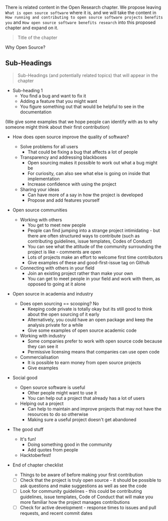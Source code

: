 There is related content in the Open Research chapter. We propose leaving `What is open source software` where it is, and we will take the content in `How running and contributing to open source software projects benefits you` and `How open source software benefits research` into this proposed chapter and expand on it.

> Title of the chapter

Why Open Source?

## Sub-Headings

> Sub-Headings (and potentially related topics) that will appear in the chapter

* Sub-heading 1
  * You find a bug and want to fix it
  * Adding a feature that you might want
  * You figure something out that would be helpful to see in the documentation

(We give some examples that we hope people can identify with as to why someone might think about their first contribution)

* How does open source improve the quality of software?
  * Solve problems for all users
      * That could be fixing a bug that affects a lot of people
  * Transparency and addressing blackboxes
      * Open sourcing makes it possible to work out what a bug might be
      * For curiosity, can also see what else is going on inside that implementation
      * Increase confidence with using the project
  * Sharing your ideas
      * Can have more of a say in how the project is developed
      * Propose and add features yourself

* Open source communities
  * Working with others
      * You get to meet new people
      * People can find jumping into a strange project intimidating - but there are often structured ways to contribute (such as contributing guidelines, issue templates, Codes of Conduct)
      * You can see what the attitude of the community surrounding the project is like - comments are open
      * Lots of projects make an effort to welcome first time contributors
      * Give examples of these and good-first-issue tag on Github
  * Connecting with others in your field
      * Join an existing project rather than make your own
      * You can get to meet people in your field and work with them, as opposed to going at it alone

* Open source in academia and industry
  * Does open sourcing == scooping? No
      * Keeping code private is totally okay but its still good to think about the open sourcing of it early
      * Alternatively, you could have an open package and keep the analysis private for a while
      * Give some examples of open source academic code
  * Working with industry
      * Some companies prefer to work with open source code because they can see it
      * Permissive licensing means that companies can use open code
  * Commercialisation
      * It is possible to earn money from open source projects
      * Give examples

* Social good
  * Open source software is useful
      * Other people might want to use it
      * You can help out a project that already has a lot of users
  * Helping out a project
      * Can help to maintain and improve projects that may not have the resources to do so otherwise
      * Making sure a useful project doesn't get abandoned

* The good stuff
  * It's fun!
      * Doing something good in the community
      * Add quotes from people
  * Hacktoberfest!

* End of chapter checklist
    * Things to be aware of before making your first contribution
    * [ ] Check that the project is truly open source - it should be possible to ask questions and make suggestions as well as see the code
    * [ ] Look for community guidelines - this could be contributing guidelines, issue templates, Code of Conduct that will make you more familiar how the project manages contributions
    * [ ] Check for active development - response times to issues and pull requests, and recent commit dates